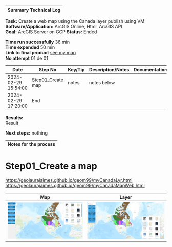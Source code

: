 | **Summary Technical Log**                                 |
|-----------------------------------------------------------|

**Task:** Create a web map using the Canada layer publish using VM    
**Software/Application:** ArcGIS Online, Html, ArcGIS API  
**Goal:** ArcGIS Server on GCP
**Status:** Ended
  
**Time run successfully**  36 min  
**Time expended**          50 min  
**Link to final product** [see my map](https://geolaurajaimes.github.io/geom99/myCanadaMapWeb.html)  
**No attempt** 01 de 01  
  
  
| **Date**              | **Step No**                                   | **Key/Tip** | **Description/Notes** | **Documentation** |
|-----------------------|-----------------------------------------------|-------------|-----------------------|-------------------|
| 2024-02-29 15:54:00   | Step01_Create map                             | notes       | notes below           |           |
| 2024-02-29 17:20:00   | End                                           |

**Results:**  
Result

**Next steps:**
nothing

| **Notes for the process**                                |
|-----------------------------------------------------------|

# Step01_Create a map
https://geolaurajaimes.github.io/geom99/myCanadaLyr.html  
https://geolaurajaimes.github.io/geom99/myCanadaMapWeb.html  

| **Map**              | **Layer**                                   |  
|-----------------------|-----------------------------------------------|  
| ![imagen](../a00templates/img/img62.png)  | ![imagen](../a00templates/img/img63.png) |
